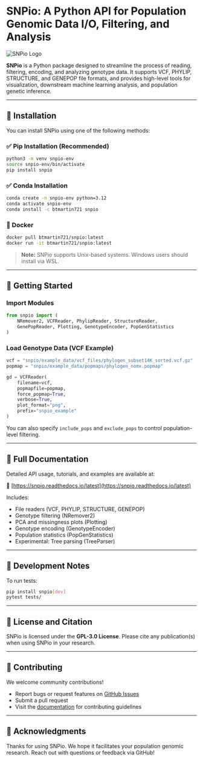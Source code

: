 # SNPio: A Python API for Population Genomic Data I/O, Filtering, and Analysis

![SNPio Logo](snpio/img/snpio_logo.png)

**SNPio** is a Python package designed to streamline the process of reading, filtering, encoding, and analyzing genotype data. It supports VCF, PHYLIP, STRUCTURE, and GENEPOP file formats, and provides high-level tools for visualization, downstream machine learning analysis, and population genetic inference.

---

## 🔧 Installation

You can install SNPio using one of the following methods:

### ✅ Pip Installation (Recommended)

```bash
python3 -m venv snpio-env
source snpio-env/bin/activate
pip install snpio
```

### ✅ Conda Installation

```bash
conda create -n snpio-env python=3.12
conda activate snpio-env
conda install -c btmartin721 snpio
```

### 🐳 Docker

```bash
docker pull btmartin721/snpio:latest
docker run -it btmartin721/snpio:latest
```

> **Note:** SNPio supports Unix-based systems. Windows users should install via WSL.

---

## 🚀 Getting Started

### Import Modules

```python
from snpio import (
    NRemover2, VCFReader, PhylipReader, StructureReader,
    GenePopReader, Plotting, GenotypeEncoder, PopGenStatistics
)
```

### Load Genotype Data (VCF Example)

```python
vcf = "snpio/example_data/vcf_files/phylogen_subset14K_sorted.vcf.gz"
popmap = "snpio/example_data/popmaps/phylogen_nomx.popmap"

gd = VCFReader(
    filename=vcf,
    popmapfile=popmap,
    force_popmap=True,
    verbose=True,
    plot_format="png",
    prefix="snpio_example"
)
```

You can also specify `include_pops` and `exclude_pops` to control population-level filtering.

---

## 📖 Full Documentation

Detailed API usage, tutorials, and examples are available at:

🔗 [https://snpio.readthedocs.io/latest](https://snpio.readthedocs.io/latest)

Includes:

- File readers (VCF, PHYLIP, STRUCTURE, GENEPOP)
- Genotype filtering (NRemover2)
- PCA and missingness plots (Plotting)
- Genotype encoding (GenotypeEncoder)
- Population statistics (PopGenStatistics)
- Experimental: Tree parsing (TreeParser)

---

## 🧪 Development Notes

To run tests:

```bash
pip install snpio[dev]
pytest tests/
```

---

## 🧾 License and Citation

SNPio is licensed under the **GPL-3.0 License**. Please cite any publication(s) when using SNPio in your research.

---

## 🤝 Contributing

We welcome community contributions!

- Report bugs or request features on [GitHub Issues](https://github.com/btmartin721/snpio/issues)
- Submit a pull request
- Visit the [documentation](https://snpio.readthedocs.io/latest) for contributing guidelines

---

## 🙏 Acknowledgments

Thanks for using SNPio. We hope it facilitates your population genomic research. Reach out with questions or feedback via GitHub!
